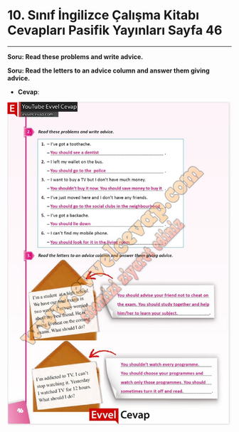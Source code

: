 # 10. Sınıf İngilizce Çalışma Kitabı Cevapları Pasifik Yayınları Sayfa 46

---

**Soru: Read these problems and write advice.**

**Soru: Read the letters to an advice column and answer them giving advice.**

-   **Cevap**:

![Image 1](./image_1.jpg)